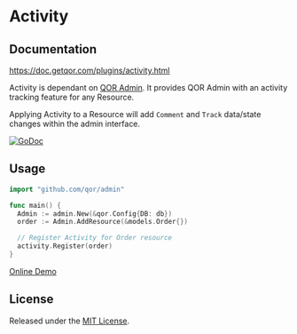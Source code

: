 # Activity

## Documentation

<https://doc.getqor.com/plugins/activity.html>

Activity is dependant on [QOR Admin](https://github.com/qor/admin). It provides QOR Admin with an activity tracking feature for any Resource.

Applying Activity to a Resource will add `Comment` and `Track` data/state changes within the admin interface.

[![GoDoc](https://godoc.org/github.com/qor/activity?status.svg)](https://godoc.org/github.com/qor/activity)

## Usage

```go
import "github.com/qor/admin"

func main() {
  Admin := admin.New(&qor.Config{DB: db})
  order := Admin.AddResource(&models.Order{})

  // Register Activity for Order resource
  activity.Register(order)
}
```

[Online Demo](http://demo.getqor.com/admin/orders)

## License

Released under the [MIT License](http://opensource.org/licenses/MIT).
